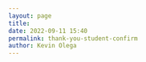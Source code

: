 ```yaml
--- 
layout: page
title: 
date: 2022-09-11 15:40
permalink: thank-you-student-confirm
author: Kevin Olega 
--- 
```

